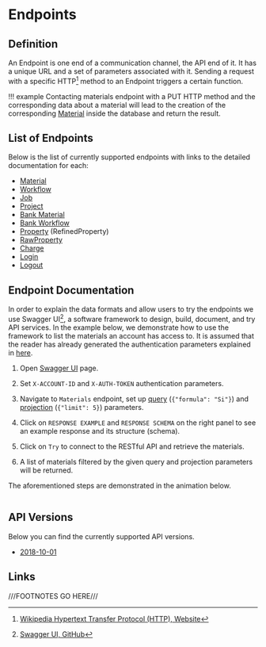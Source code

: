 # Endpoints

## Definition

An Endpoint is one end of a communication channel, the API end of it. It has a unique URL and a set of parameters associated with it. Sending a request with a specific HTTP[^1] method to an Endpoint triggers a certain function. 

!!! example
    Contacting materials endpoint with a PUT HTTP method and the corresponding data about a material will lead to the creation of the corresponding [Material](../materials/overview.md) inside the database and return the result.

## List of Endpoints

Below is the list of currently supported endpoints with links to the detailed documentation for each:

- [Material](../api/?url=https://platform.exabyte.io/api/2018-10-01/swagger.json/#!/Material/get_materials)
- [Workflow](../api/?url=https://platform.exabyte.io/api/2018-10-01/swagger.json/#!/Workflow/get_workflows)
- [Job](../api/?url=https://platform.exabyte.io/api/2018-10-01/swagger.json/#!/Job/get_jobs)
- [Project](../api/?url=https://platform.exabyte.io/api/2018-10-01/swagger.json/#!/Project/get_projects)
- [Bank Material](../api/?url=https://platform.exabyte.io/api/2018-10-01/swagger.json/#!/BankMaterial/get_bank_materials)
- [Bank Workflow](../api/?url=https://platform.exabyte.io/api/2018-10-01/swagger.json/#!/BankWorkflow/get_bank_workflows)
- [Property](../api/?url=https://platform.exabyte.io/api/2018-10-01/swagger.json/#!/Property/get_refined_properties) (RefinedProperty)
- [RawProperty](../api/?url=https://platform.exabyte.io/api/2018-10-01/swagger.json/#!/RawProperty/get_raw_properties)
- [Charge](../api/?url=https://platform.exabyte.io/api/2018-10-01/swagger.json/#!/Charge/get_charges)
- [Login](../api/?url=https://platform.exabyte.io/api/2018-10-01/swagger.json/#!/API/post_login)
- [Logout](../api/?url=https://platform.exabyte.io/api/2018-10-01/swagger.json/#!/API/get_logout)

## Endpoint Documentation

In order to explain the data formats and allow users to try the endpoints we use Swagger UI[^2], a software framework to design, build, document, and try API services. In the example below, we demonstrate how to use the framework to list the materials an account has access to. It is assumed that the reader has already generated the authentication parameters explained in [here](authentication.md).

1. Open [Swagger UI](../api) page.

2. Set `X-ACCOUNT-ID` and `X-AUTH-TOKEN` authentication parameters.

3. Navigate to `Materials` endpoint, set up [query](./query-structure.md#query) (`{"formula": "Si"}`) and [projection](./query-structure.md#projection) (`{"limit": 5}`) parameters.
 
4. Click on `RESPONSE EXAMPLE` and `RESPONSE SCHEMA` on the right panel to see an example response and its structure (schema).

5. Click on `Try` to connect to the RESTful API and retrieve the materials.

6. A list of materials filtered by the given query and projection parameters will be returned.

The aforementioned steps are demonstrated in the animation below.

<img data-gifffer="/images/swagger-list-materials.gif"/>


## API Versions

Below you can find the currently supported API versions.

- [2018-10-01](../api/?url=https://platform.exabyte.io/api/2018-10-01/swagger.json)


## Links

[^1]: [Wikipedia Hypertext Transfer Protocol (HTTP), Website](https://en.wikipedia.org/wiki/Hypertext_Transfer_Protocol)

[^2]: [Swagger UI, GitHub](https://github.com/swagger-api/swagger-ui/tree/v2.2.10)

///FOOTNOTES GO HERE///
